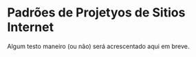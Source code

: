 # Padrões de Projetyos de Sitios Internet

Algum testo maneiro (ou não) será acrescentado aqui em breve.
